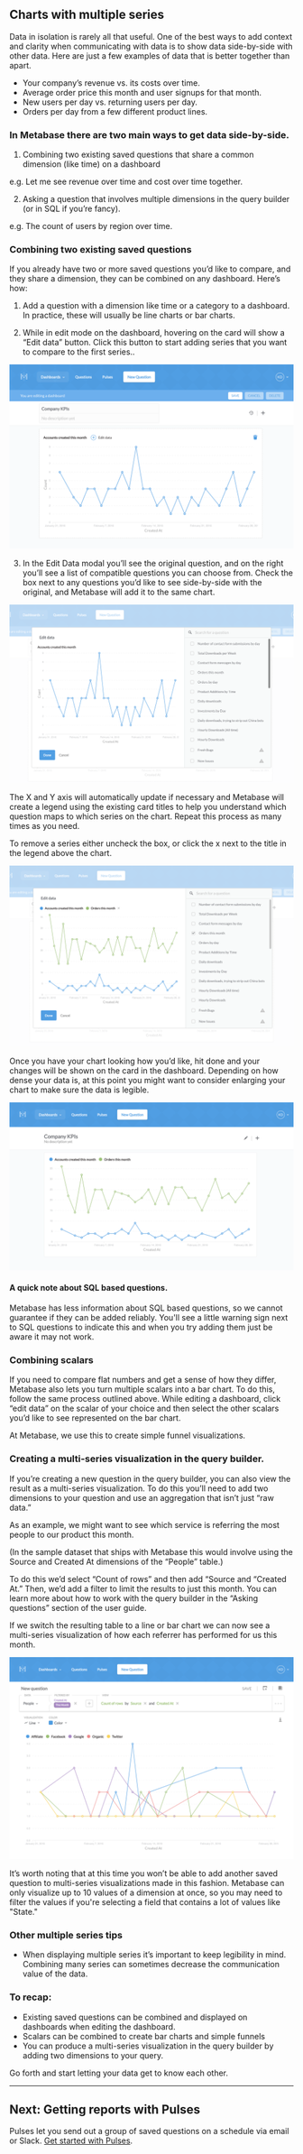 ## Charts with multiple series

Data in isolation is rarely all that useful. One of the best ways to add context and clarity when communicating with data is to show data side-by-side with other data. Here are just a few  examples of data that is better together than apart.

- Your company’s revenue vs. its costs over time.
- Average order price this month and user signups for that month.
- New users per day vs. returning users per day.
- Orders per day from a few different product lines.

### In Metabase there are two main ways to get data side-by-side.

1. Combining two existing saved questions that share a common dimension (like time) on a dashboard

e.g. Let me see revenue over time and cost over time together.

2. Asking a question that involves multiple dimensions in the query builder (or in SQL if you’re fancy).

e.g. The count of users by region over time.

### Combining two existing saved questions
If you already have two or more saved questions you’d like to compare, and they share a dimension, they can be combined on any dashboard. Here’s how:

1. Add a question with a dimension like time or a category to a dashboard. In practice, these will usually be line charts or bar charts.

2. While in edit mode on the dashboard, hovering on the card will show a “Edit data” button. Click this button to start adding series that you want to compare to the first series..

![multiseriestrigger](images/MultiSeriesTrigger.png)

3. In the Edit Data modal you’ll see the original question, and on the right you’ll see a list of compatible questions you can choose from. Check the box next to any questions you’d like to see side-by-side with the original, and Metabase will add it to the same chart.

![multiseriesmodal1](images/MultiSeriesModal1.png)

The X and Y axis will automatically update if necessary and Metabase will create a legend using the existing card titles to help you understand which question maps to which series on the chart. Repeat this process as many times as you need.

To remove a series either uncheck the box, or click the x next to the title in the legend above the chart.

![multiseriesmodal2](images/MultiSeriesModal2.png)

Once you have your chart looking how you’d like, hit done and your changes will be shown on the card in the dashboard. Depending on how dense your data is, at this point you might want to consider enlarging your chart to make sure the data is legible.

![multiseriefinished](images/MultiSeriesFinished.png)

#### A quick note about SQL based questions.
Metabase has less information about SQL based questions, so we cannot guarantee if they can be added reliably. You'll see a little warning sign next to SQL questions to indicate this and when you try adding them just be aware it may not work.

###  Combining scalars
If you need to compare flat numbers and get a sense of how they differ, Metabase also lets you turn multiple scalars into a bar chart. To do this, follow the same process outlined above. While editing a dashboard, click “edit data” on the scalar of your choice and then select the other scalars you’d like to see represented on the bar chart.

At Metabase, we use this to create simple funnel visualizations.

### Creating a multi-series visualization in the query builder.
If you’re creating a new question in the query builder, you can also view the result as a multi-series visualization. To do this you’ll need to add two dimensions to your question and use an aggregation that isn’t just “raw data.”

As an example, we might want to see which service is referring the most people to our product this month.

(In the sample dataset that ships with Metabase this would involve using the Source and Created At dimensions of the “People” table.)

To do this we’d select “Count of rows” and then add “Source and “Created At.” Then, we’d add a filter to limit the results to just this month. You can learn more about how to work with the query builder in the “Asking questions” section of the user guide.

If we switch the resulting table to a line or bar chart we can now see a multi-series visualization of how each referrer has performed for us this month.

![multiseriesquerybuilder](images/MultiSeriesQueryBuilder.png)

It’s worth noting that at this time you won’t be able to add another saved question to multi-series visualizations made in this fashion.  Metabase can only visualize up to 10 values of a dimension at once, so you may need to filter the values if you're selecting a field that contains a lot of values like "State."

### Other multiple series tips
- When displaying multiple series it’s important to keep legibility in mind. Combining many series can sometimes decrease the communication value of the data.

### To recap:

- Existing saved questions can be combined and displayed on dashboards when editing the dashboard.
- Scalars can be combined to create bar charts and simple funnels
- You can produce a multi-series visualization in the query builder by adding two dimensions to your query.

Go forth and start letting your data get to know each other.

---

## Next: Getting reports with Pulses

Pulses let you send out a group of saved questions on a schedule via email or Slack. [Get started with Pulses](10-pulses.md).
